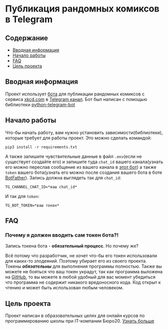 # Публикация рандомных комиксов в Telegram

## Содержание

- [Вводная информация](#вводная-информация)
- [Начало работы](#начало-работы)
- [FAQ](#faq)
- [Цель проекта](#цель-проекта)

## Вводная информация

Проект использует [бота](https://t.me/dvmn_comics_bot) для публикации рандомных комиксов с сервиса [xkcd.com](https://xkcd.com/) в [Telegram канал](https://t.me/komiksy_dvmn). Бот был написан с помощью библиотеки [python-telegram-bot](https://python-telegram-bot.org/)

## Начало работы

Что-бы начать работу, вам нужно установить зависимости(библиотеки), которые требует для работы проект. Это можно сделать командой:

```pip3 install -r requirements.txt```

А также запишите чувствительные данные в файл `.env`(если не существует создайте его) и запишите туда `chat_id` вашего канала(узнать его можно переслав сообщение из вашего канала в [этот бот](https://t.me/getmyid_bot)) а также `token` вашего бота(узнать его можно после создания вашего бота в боте [BotFather](https://t.me/BotFather)). Запись должна выглядеть так для `chat_id`:

```TG_CHANNEL_CHAT_ID=*ваш chat_id*```

И так для `token`:

```TG_BOT_TOKEN=*ваш токен*```

## FAQ

### Почему я должен вводить сам токен бота?!

Запись токена бота - **обязательный процесс**. Но почему же?

Всё потому что разработчик, не хочет что-бы его токен использовали для каких-то злодеяний. Поэтому убирает его из своего проекта. Токены ***обязательны*** для выполнения программы полностью. Также вы можете не бояться что ваш токен украдут, так как программа выложена на [GitHub](https://github.com), то вы можете в любой удобный для вас момент убедиться что программа не содержит никакого вредоносного кода. Код открыт к чтению и может быть использован любым человеком.

## Цель проекта

Проект написан в образовательных целях для онлайн курсов по программированию школы при IT-компании Бюро20. [Узнать больше](https://dvmn.org/modules)